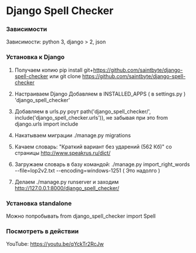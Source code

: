 # Django Spell Checker

### Зависимости
Зависимости: python 3, django > 2, json 

### Установка к Django
1. Получаем копию
pip install git+https://github.com/saintbyte/django-spell-checker
или 
git clone https://github.com/saintbyte/django-spell-checker

2. Настраиваем Django
Добавляем в INSTALLED_APPS ( в settings.py ) 'django_spell_checker' 

3. Добавляем в urls.py роут 
path('django_spell_checker/', include('django_spell_checker.urls')),
не забывая при это from django.urls import  include

4. Накатываем миграции ./manage.py migrations

5. Качаем словарь:  "Краткий вариант без ударений (562 Кб)" со страницы http://www.speakrus.ru/dict/  

6. Загружаем словарь в базу командой: ./manage.py import_right_words --file=lop2v2.txt --encoding=windows-1251
( Это надолго ) 

7. Делаем ./manage.py runserver и заходим http://127.0.0.1:8000/django_spell_checker/


### Установка standalone
 
Можно попробывать from django_spell_checker import Spell


### Посмотреть в действии
YouTube: https://youtu.be/qYckTr2RcJw